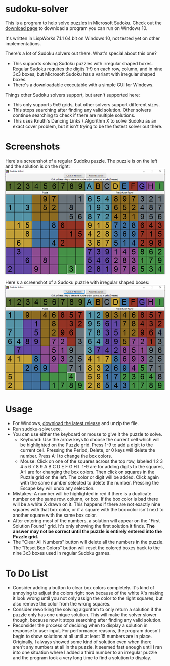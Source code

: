 # sudoku-solver
This is a program to help solve puzzles in Microsoft Sudoku. Check out the
[download page](https://github.com/mchung94/sudoku-solver/releases)
to download a program you can run on Windows 10.

It's written in LispWorks 7.1.1 64 bit on Windows 10, not tested yet on other
implementations.

There's a lot of Sudoku solvers out there. What's special about this one?
- This supports solving Sudoku puzzles with irregular shaped boxes. Regular
  Sudoku requires the digits 1-9 on each row, column, and in nine 3x3 boxes,
  but Microsoft Sudoku has a variant with irregular shaped boxes.
- There's a downloadable executable with a simple GUI for Windows.

Things other Sudoku solvers support, but aren't supported here:
- This only supports 9x9 grids, but other solvers support different sizes.
- This stops searching after finding any valid solution. Other solvers continue
  searching to check if there are multiple solutions.
- This uses Knuth's Dancing Links / Algorithm X to solve Sudoku as an exact
  cover problem, but it isn't trying to be the fastest solver out there.

# Screenshots
Here's a screenshot of a regular Sudoku puzzle.  The puzzle is on the left and
the solution is on the right:
![Regular Sudoku Screenshot](screenshots/regular-screenshot.png)

Here's a screenshot of a Sudoku puzzle with irregular shaped boxes:
![Sudoku with Irregular Boxes Screenshot](screenshots/irregular-boxes-screenshot.png)

# Usage
- For Windows, [download the latest release](https://github.com/mchung94/sudoku-solver/releases) and unzip the file.
- Run sudoku-solver.exe.
- You can use either the keyboard or mouse to give it the puzzle to solve.
  - Keyboard: Use the arrow keys to choose the current cell which will be
    highlighted on the Puzzle grid. Press 1-9 to add a digit to the current
    cell. Pressing the Period, Delete, or 0 keys will delete the number. Press
    A-I to change the box colors.
  - Mouse: Click on one of the squares across the top row, labeled
    1 2 3 4 5 6 7 8 9 A B C D E F G H I.
    1-9 are for adding digits to the squares, A-I are for changing the box
    colors. Then click on squares in the Puzzle grid on the left. The color or
    digit will be added. Click again with the same number selected to delete
    the number. Pressing the Escape key will undo any selection.
- Mistakes: A number will be highlighted in red if there is a duplicate number
  on the same row, column, or box. If the box color is bad there will be a
  white X drawn on it. This happens if there are not exactly nine squares
  with that box color, or if a square with the box color isn't next to another
  square with the same box color.
- After entering most of the numbers, a solution will appear on the
  "First Solution Found" grid. It's only showing the first solution it finds.
  **The answer may not be correct until the puzzle is entirely entered into
  the Puzzle grid.**
- The "Clear All Numbers" button will delete all the numbers in the puzzle.
  The "Reset Box Colors" button will reset the colored boxes back to the nine
  3x3 boxes used in regular Sudoku games.

# To Do List
- Consider adding a button to clear box colors completely. It's kind of
  annoying to adjust the colors right now because of the white X's making it
  look wrong until you not only assign the color to the right squares, but also
  remove the color from the wrong squares.
- Consider reworking the solving algorithm to only return a solution if the
  puzzle only has one unique solution. This will make the solver slower though,
  because now it stops searching after finding any valid solution.
- Reconsider the process of deciding when to display a solution in response to
  user input. For performance reasons, the program doesn't begin to show
  solutions at all until at least 15 numbers are in place. Originally, I always
  showed some kind of solution even when there aren't any numbers at all in the
  puzzle. It seemed fast enough until I ran into one situation where I added a
  third number to an irregular puzzle and the program took a very long time to
  find a solution to display.
